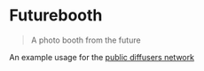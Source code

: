 Futurebooth
==

> A photo booth from the future

An example usage for the [public diffusers network](https://github.com/danielesteban/diffusers)
